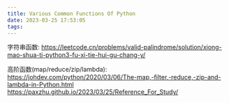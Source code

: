 ```yaml
---
title: Various Common Functions Of Python
date: 2023-03-25 17:53:05
tags:
---
```

字符串函数:
https://leetcode.cn/problems/valid-palindrome/solution/xiong-mao-shua-ti-python3-fu-xi-tie-hui-gu-chang-y/

高阶函数(map/reduce/zip/lambda):
https://johdev.com/python/2020/03/06/The-map,-filter,-reduce,-zip-and-lambda-in-Python.html
https://paxzhu.github.io/2023/03/25/Reference_For_Study/

